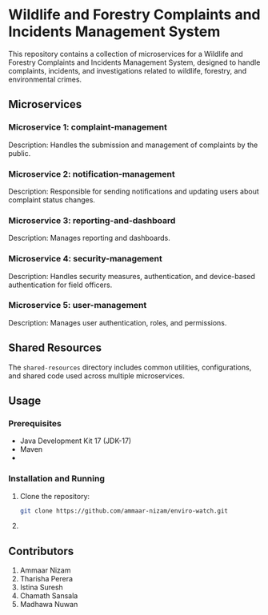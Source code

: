 # Wildlife and Forestry Complaints and Incidents Management System

This repository contains a collection of microservices for a Wildlife and Forestry Complaints and Incidents Management System, designed to handle complaints, incidents, and investigations related to wildlife, forestry, and environmental crimes.

## Microservices

### Microservice 1: complaint-management

Description: Handles the submission and management of complaints by the public.

### Microservice 2: notification-management

Description: Responsible for sending notifications and updating users about complaint status changes.

### Microservice 3: reporting-and-dashboard

Description: Manages reporting and dashboards.

### Microservice 4: security-management

Description: Handles security measures, authentication, and device-based authentication for field officers.

### Microservice 5: user-management

Description: Manages user authentication, roles, and permissions.

## Shared Resources

The `shared-resources` directory includes common utilities, configurations, and shared code used across multiple microservices.

## Usage

### Prerequisites

- Java Development Kit 17 (JDK-17)
- Maven
- 

### Installation and Running

1. Clone the repository:
   ```bash
   git clone https://github.com/ammaar-nizam/enviro-watch.git

2. 

## Contributors

1. Ammaar Nizam
2. Tharisha Perera
3. Istina Suresh
4. Chamath Sansala
5. Madhawa Nuwan
